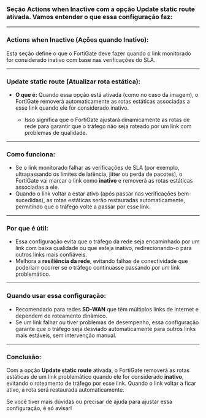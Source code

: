 ### Seção **Actions when Inactive** com a opção **Update static route** ativada. Vamos entender o que essa configuração faz:

---

### **Actions when Inactive (Ações quando Inativo):**
Esta seção define o que o FortiGate deve fazer quando o link monitorado for considerado inativo com base nas verificações do SLA.

---

### **Update static route (Atualizar rota estática):**
- **O que é:** Quando essa opção está ativada (como no caso da imagem), o FortiGate removerá automaticamente as rotas estáticas associadas a esse link quando ele for considerado inativo.

  - Isso significa que o FortiGate ajustará dinamicamente as rotas de rede para garantir que o tráfego não seja roteado por um link com problemas de qualidade.

---

### **Como funciona:**
- Se o link monitorado falhar as verificações de SLA (por exemplo, ultrapassando os limites de latência, jitter ou perda de pacotes), o FortiGate vai marcar o link como **inativo** e removerá as rotas estáticas associadas a ele.
- Quando o link voltar a estar ativo (após passar nas verificações bem-sucedidas), as rotas estáticas serão restauradas automaticamente, permitindo que o tráfego volte a passar por esse link.

---

### **Por que é útil:**
- Essa configuração evita que o tráfego da rede seja encaminhado por um link com baixa qualidade ou que esteja inativo, redirecionando-o para outros links mais confiáveis.
- Melhora a **resiliência da rede**, evitando falhas de conectividade que poderiam ocorrer se o tráfego continuasse passando por um link problemático.

---

### **Quando usar essa configuração:**
- Recomendado para redes **SD-WAN** que têm múltiplos links de internet e dependem de roteamento dinâmico. 
- Se um link falhar ou tiver problemas de desempenho, essa configuração garante que o tráfego seja desviado automaticamente para outros links mais estáveis, sem intervenção manual.

---

### **Conclusão:**
Com a opção **Update static route** ativada, o FortiGate removerá as rotas estáticas de um link problemático quando ele for considerado **inativo**, evitando o roteamento de tráfego por esse link. Quando o link voltar a ficar ativo, a rota será restaurada automaticamente.

Se você tiver mais dúvidas ou precisar de ajuda para ajustar essa configuração, é só avisar!
